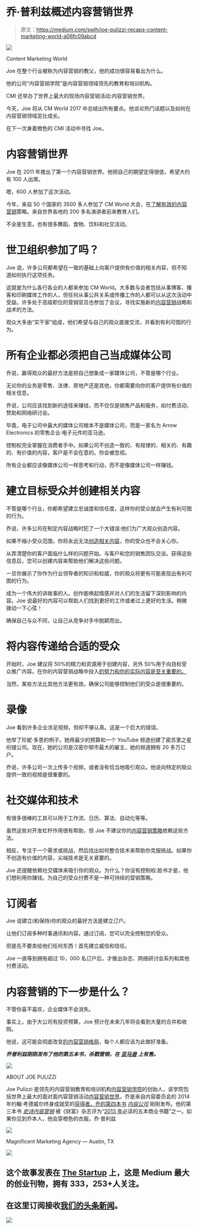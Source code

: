 # 乔·普利兹概述内容营销世界

> 原文：<https://medium.com/swlh/joe-pulizzi-recaps-content-marketing-world-a06fc09abcd>

![](img/840c147863ba87feeb446d26892a2db8.png)

Content Marketing World

Joe 在整个行业被称为内容营销的教父，他的成功很容易看出为什么。

他的公司“内容营销学院”是内容营销领域领先的教育和培训机构。

CMI 还举办了世界上最大的现场内容营销活动:内容营销世界。

今天，Joe 将从 CM World 2017 中总结出所有要点。他谈论热门话题以及如何在内容营销领域茁壮成长。

在下一次身着橙色的 CMI 活动中寻找 Joe。

# 内容营销世界

Joe 在 2011 年推出了第一个内容营销世界。他把自己的期望定得很低，希望大约有 100 人出席。

嗯，600 人参加了这次活动。

今年，来自 50 个国家的 3500 多人参加了 CM World 大会，在[了解有效的内容营销](http://www.magnificent.com/magnificent-stuff/successful-content-marketing)策略。来自世界各地的 200 多名演讲者前来教育人们。

不全是生意。也有很多舞蹈、食物、饮料和社交活动。

# 世卫组织参加了吗？

Joe 说，许多公司都希望在一致的基础上向客户提供有价值的相关内容，但不知道如何执行这项任务。

这就是为什么各行各业的人都来参加 CM World。大多数与会者包括从事博客、播客和印刷媒体工作的人，但任何从事公共关系或传播工作的人都可以从这次活动中受益。许多处于高级职位的营销官员也参加了会议，寻找实施新的[内容营销](http://www.magnificent.com/content-marketing)战略和战术的方法。

观众大多由“实干家”组成，他们希望与自己的观众直接交流，并看到有利可图的行为。

# 所有企业都必须把自己当成媒体公司

乔说，赢得观众的最好方法是把自己想象成一家媒体公司，不管是哪个行业。

无论你的业务是零售、法律、房地产还是其他，你都需要向你的客户提供有价值的相关信息。

乔说，公司应该找到新的途径来赚钱，而不仅仅是销售产品和服务，如付费活动、赞助和网络研讨会。

毕竟，电子公司中最大的媒体公司根本不是媒体公司，而是一家名为 Arrow Electronics 的零售企业:电子元件的亚马逊。

控制权完全掌握在消费者手中。如果公司不创造一致的、有规律的、相关的、有趣的、有价值的内容，客户是不会在意的。你会被忽视。

所有企业都应该像媒体公司一样思考和行动，而不是像媒体公司一样赚钱。

# 建立目标受众并创建相关内容

不管是哪个行业，你都希望建立忠诚度和信任度，这样你的受众就会产生有利可图的行为。

乔说，许多公司在制定内容战略时犯了一个大错误:他们为广大观众创造内容。

如果不缩小受众范围，你将永远无法[创造相关内容](http://www.magnificent.com/magnificent-stuff/how-to-begin-content-marketing)，你的受众也不会关心你。

从弄清楚你的客户面临什么样的问题开始。与客户和您的销售团队交谈。获得这些信息后，您可以创建内容来帮助他们解决这些问题。

一旦你展示了你作为行业领导者的知识和权威，你的观众将更有可能表现出有利可图的行为。

成为一个伟大的讲故事的人。创作能唤起情感并对人们的生活留下深刻影响的内容。Joe 说最好的内容可以帮助人们找到更好的工作或者过上更好的生活。稍微拨动一下心弦！

确保自己与众不同，让自己从竞争对手中脱颖而出。

# 将内容传递给合适的受众

开始时，Joe 建议将 50%的精力和资源用于创建内容，另外 50%用于向目标受众推广内容。在你的内容营销战略中投入[的努力和你的实际内容是至关重要的。](http://www.magnificent.com/magnificent-stuff/why-use-content-marketing-strategy)

当然，某些方法比其他方法更有效。确保公司能够控制他们的受众是很重要的。

# 录像

Joe 看到许多企业涉足视频，但却不够认真。这是一个巨大的错误。

他举了珍妮·多恩的例子。她用最少的预算和一个 YouTube 频道创建了密苏里之星绗缝公司。现在，她的公司是汉密尔顿市最大的雇主，她的频道拥有 20 多万订户。

乔说，许多公司一次上传多个视频，或者没有恰当地吸引观众。他说向特定的观众提供一致的视频是很重要的。

# 社交媒体和技术

有很多很棒的工具可以用于工作流、日历、算法、自动化等等。

虽然这些对开发杠杆作用很有帮助，但 Joe 不建议你的[内容营销策略](http://contentmarketinginstitute.com/)依赖这些方法。

相反，专注于一个需求或挑战，然后找出如何整合技术来帮助你克服挑战。如果你不创造有价值的内容，尖端技术是无关紧要的。

Joe 还提醒依赖社交媒体来吸引你的观众。为什么？你没有控制权:脸书才是，他们想利用你赚钱。为自己的受众付费不是一种可持续的营销策略。

# 订阅者

Joe 说建立(和保持)你的观众的最好方法是建立订户。

让他们订阅多种时事通讯和内容。通过订阅，您可以完全控制您的受众。

但是先不要卖给他们任何东西！首先建立威信和信任。

Joe 一直等到拥有超过 10，000 名订户后，才推出杂志、网络研讨会系列和其他付费活动。

# 内容营销的下一步是什么？

不管你喜不喜欢，企业媒体不会消失。

事实上，由于大公司有投资预算，Joe 预计在未来几年将会看到大量的合并和收购。

他说，这可能会彻底改变[的内容营销格局](https://www.shweiki.com/blog/joe-pulizzi-content-marketing-evangelist/)，每个人都应该为此做好准备。

***乔普利兹刚刚发布了他的第五本书，*杀戮营销*，在*** [***亚马逊***](https://www.amazon.com/Killing-Marketing-Joe-Pulizzi/dp/1260026426/) ***上有售。***

![](img/9695522f5ecd8739a5d16d3ccaff2d7b.png)

ABOUT JOE PULIZZI

Joe Pulizzi 是领先的内容营销教育和培训机构[内容营销学院](http://contentmarketinginstitute.com/)的创始人，该学院包括世界上最大的面对面内容营销活动[内容营销世界](http://contentmarketingworld.com/)。乔是来自内容委员会的 2014 年约翰·考德威尔终身成就奖的[获得者。乔的第四本书](http://thecontentcouncil.org/Publishers/The-Content-Council-Honors-Industry-Trailblazer-And-CMI-Founder-Joe-Pulizzi) [*内容公司*](http://contentmarketinginstitute.com/content-inc/) 刚刚发布。他的第三本书 [*史诗内容营销*](http://epiccontentmarketing.com/) 被《财富》杂志评为“[2013 年](http://money.cnn.com/gallery/leadership/2013/10/31/best-business-books.fortune/3.html)必读的五本商业书籍”之一。如果你见到乔本人，他会穿橙色的衣服。乔·普利兹

![](img/d8ac91654059b07addd582212848981f.png)

Magnificent Marketing Agency — Austin, TX

[![](img/308a8d84fb9b2fab43d66c117fcc4bb4.png)](https://medium.com/swlh)

## 这个故事发表在 [The Startup](https://medium.com/swlh) 上，这是 Medium 最大的创业刊物，拥有 333，253+人关注。

## 在这里订阅接收[我们的头条新闻](http://growthsupply.com/the-startup-newsletter/)。

[![](img/b0164736ea17a63403e660de5dedf91a.png)](https://medium.com/swlh)